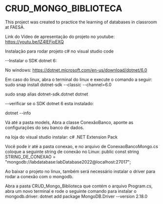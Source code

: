 # CRUD_MONGO_BIBLIOTECA
This project was created to practice the learning of databases in classroom at FAESA.

Link do Vídeo de apresentação do projeto no youtube: https://youtu.be/lZ4IEFjoEXQ

Instalação para rodar projeto c# no visual studio code

--Instalar o SDK dotnet 6:

No windows: https://dotnet.microsoft.com/en-us/download/dotnet/6.0

Em caso do linux, abra o terminal do linux e execute o comando a seguir: sudo snap install dotnet-sdk --classic --channel=6.0

sudo snap alias dotnet-sdk.dotnet dotnet

--verificar se o SDK dotnet 6 esta instalado:

dotnet --info

Vá até a pasta models, Abra a classe ConexãoBanco, aponte as configurações do seu banco de dados.

na loja do visual studio instalar: c# .NET Extension Pack


Você pode ir até a pasta conexao, e no arquivo de ConexaoBancoMongo.cs coloque a seguinte string de conexão no Linux: public const string STRING_DE_CONEXAO = "mongodb://labdatabase:labDatabase2022@localhost:27017";



Ao baixar  o projeto no linux, também será necessário instalar o driver para rodar a conexão com o mongodb.

Abra a pasta CRUD_Mongo_Biblioteca que contém o arquivo Program.cs, abra um novo terminal e rode o seguinte comando para instalar o mongodb.driver: dotnet add package MongoDB.Driver --version 2.18.0 
